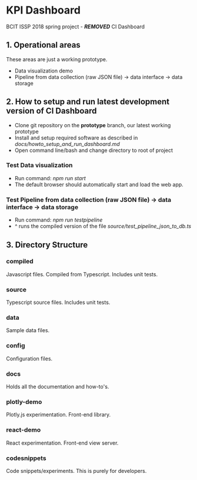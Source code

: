 # KPI Dashboard

BCIT ISSP 2018 spring project - ***REMOVED*** CI Dashboard


## 1. Operational areas
These areas are just a working prototype.

* Data visualization demo
* Pipeline from data collection (raw JSON file) -> data interface -> data storage


## 2. How to setup and run latest development version of CI Dashboard

* Clone git repository on the **prototype** branch, our latest working prototype
* Install and setup required software as described in *docs/howto_setup_and_run_dashboard.md*
* Open command line/bash and change directory to root of project

### Test Data visualization

* Run command: *npm run start*
* The default browser should automatically start and load the web app.

### Test Pipeline from data collection (raw JSON file) -> data interface -> data storage

* Run command: *npm run testpipeline*
* ^ runs the compiled version of the file *source/test_pipeline_json_to_db.ts*

## 3. Directory Structure

### compiled
Javascript files. Compiled from Typescript. Includes unit tests.

### source
Typescript source files. Includes unit tests.

### data
Sample data files.

### config
Configuration files.

### docs
Holds all the documentation and how-to's.

### plotly-demo
Plotly.js experimentation. Front-end library.

### react-demo
React experimentation. Front-end view server.

### codesnippets
Code snippets/experiments. This is purely for developers.